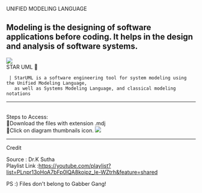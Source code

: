 UNIFIED MODELING LANGUAGE

Modeling is the designing of software applications before coding. It helps in the design and analysis of software systems.
-------------------------------------------------------------------------------------------------------------------------------------------------------------------------
![](https://cdn.icon-icons.com/icons2/1381/PNG/128/staruml_94078.png)
<br>  STAR UML 💫

     | StarUML is a software engineering tool for system modeling using the Unified Modeling Language,
       as well as Systems Modeling Language, and classical modeling notations

-------------------------------------------------------------------------------------------------------------------------------------------------------------------------
<br> Steps to Access:
<br> 🔸Download the files with extension .mdj
<br> 🔸Click on diagram thumbnails icon.
   ![](https://github.com/avantika77/StarUML/assets/103310867/8477ea4f-74ce-4f26-920b-54872267f20c)
   
-------------------------------------------------------------------------------------------------------------------------------------------------------------------------

Credit

Source : Dr.K Sutha 
<br> Playlist Link :https://youtube.com/playlist?list=PLnpr13oHoA7bFp0lQA8koipz_Ie-WZtrh&feature=shared


PS :) Files don't belong to Gabber Gang! 
